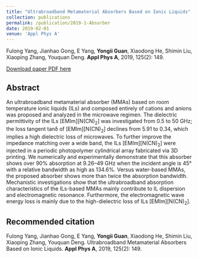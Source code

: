 ```yaml
---
title: "Ultrabroadband Metamaterial Absorbers Based on Ionic Liquids"
collection: publications
permalink: /publication/2019-1-Absorber
date: 2019-02-01
venue: 'Appl Phys A'
---
```


Fulong Yang, Jianhao Gong, E Yang, <b>Yongii Guan</b>, Xiaodong He, Shimin Liu, Xiaoping Zhang, Youquan Deng. <b>Appl Phys A</b>, 2019, 125(2): 149.

[Download paper PDF here](https://github.com/Yongji-Guan/Yongji-Guan.github.io/blob/master/files/2019-1.pdf)

## Abstract
An ultrabroadband metamaterial absorber (MMAs) based on room temperature ionic liquids (ILs) and composed entirely of cations and anions was proposed and analyzed in the microwave regimen. The dielectric permittivity of the ILs [EMIm][N(CN)<sub>2</sub>] was investigated from 0.5 to 50 GHz; the loss tangent tanδ of [EMIm][N(CN)<sub>2</sub>] declines from 5.91 to 0.34, which implies a high dielectric loss of microwaves. To further improve the impedance matching over a wide band, the ILs [EMIm][N(CN)<sub>2</sub>] were injected in a periodic photopolymer cylindrical array fabricated via 3D printing. We numerically and experimentally demonstrate that this absorber shows over 90% absorption at 9.26–49 GHz when the incident angle is 45° with a relative bandwidth as high as 134.6%. Versus water-based MMAs, the proposed absorber shows more than twice the absorption bandwidth. Mechanistic investigations show that the ultrabroadband absorption characteristics of the ILs-based MMAs mainly contribute to IL dispersion and electromagnetic resonance. Furthermore, the electromagnetic wave energy loss is mainly due to the high-dielectric loss of ILs [EMIm][N(CN)<sub>2</sub>].

## Recommended citation
Fulong Yang, Jianhao Gong, E Yang, <b>Yongii Guan</b>, Xiaodong He, Shimin Liu, Xiaoping Zhang, Youquan Deng. Ultrabroadband Metamaterial Absorbers Based on Ionic Liquids. <b>Appl Phys A</b>, 2019, 125(2): 149.